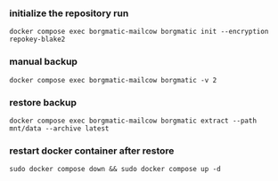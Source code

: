 ### initialize the repository run
`docker compose exec borgmatic-mailcow borgmatic init --encryption repokey-blake2`

### manual backup
`docker compose exec borgmatic-mailcow borgmatic -v 2`

### restore backup
`docker compose exec borgmatic-mailcow borgmatic extract --path mnt/data --archive latest`

### restart docker container after restore
`sudo docker compose down && sudo docker compose up -d`

